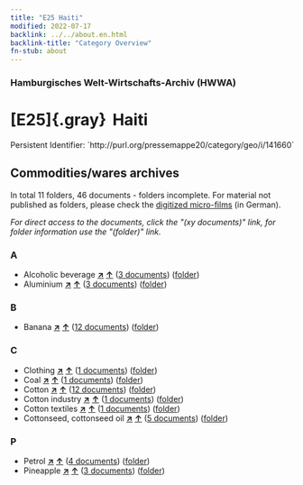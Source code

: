 ```yaml
---
title: "E25 Haiti"
modified: 2022-07-17
backlink: ../../about.en.html
backlink-title: "Category Overview"
fn-stub: about
---
```


### Hamburgisches Welt-Wirtschafts-Archiv (HWWA)

# [E25]{.gray}&#8201; Haiti

<div class="hint">Persistent Identifier: `http://purl.org/pressemappe20/category/geo/i/141660`</div>







## Commodities/wares archives









In total 11 folders, 46 documents - folders incomplete.
For material not published as folders, please check the [digitized micro-films](/film/h1_wa.de.html) (in German).

_For direct access to the documents, click the "(xy documents)" link, for folder information use the "(folder)" link._



### A

- Alcoholic beverage [**&nearr;**](../../../ware/i/141966/about.en.html "Alcoholic beverage (xXX all over the world)") [**&uarr;**](../../../ware/about.en.html#PID20.02-Sp "Ware category system") (<a href="https://pm20.zbw.eu/iiifview/folder/wa/141966,141660" title="about: Alcoholic beverage : Haiti" target="_blank">3 documents</a>) ([folder](../../../../folder/wa/1419xx/141966/1416xx/141660/about.en.html))
- Aluminium [**&nearr;**](../../../ware/i/141969/about.en.html "Aluminium (xXX all over the world)") [**&uarr;**](../../../ware/about.en.html#PID07.01-Lm01 "Ware category system") (<a href="https://pm20.zbw.eu/iiifview/folder/wa/141969,141660" title="about: Aluminium : Haiti" target="_blank">3 documents</a>) ([folder](../../../../folder/wa/1419xx/141969/1416xx/141660/about.en.html))

### B

- Banana [**&nearr;**](../../../ware/i/142038/about.en.html "Banana (xXX all over the world)") [**&uarr;**](../../../ware/about.en.html#PLW04-Bn "Ware category system") (<a href="https://pm20.zbw.eu/iiifview/folder/wa/142038,141660" title="about: Banana : Haiti" target="_blank">12 documents</a>) ([folder](../../../../folder/wa/1420xx/142038/1416xx/141660/about.en.html))

### C

- Clothing [**&nearr;**](../../../ware/i/142106/about.en.html "Clothing (xXX all over the world)") [**&uarr;**](../../../ware/about.en.html#PID19-Bk "Ware category system") (<a href="https://pm20.zbw.eu/iiifview/folder/wa/142106,141660" title="about: Clothing : Haiti" target="_blank">1 documents</a>) ([folder](../../../../folder/wa/1421xx/142106/1416xx/141660/about.en.html))
- Coal [**&nearr;**](../../../ware/i/143120/about.en.html "Coal (xXX all over the world)") [**&uarr;**](../../../ware/about.en.html#PRB02.01 "Ware category system") (<a href="https://pm20.zbw.eu/iiifview/folder/wa/143120,141660" title="about: Coal : Haiti" target="_blank">1 documents</a>) ([folder](../../../../folder/wa/1431xx/143120/1416xx/141660/about.en.html))
- Cotton [**&nearr;**](../../../ware/i/142089/about.en.html "Cotton (xXX all over the world)") [**&uarr;**](../../../ware/about.en.html#PLW04-Bw "Ware category system") (<a href="https://pm20.zbw.eu/iiifview/folder/wa/142089,141660" title="about: Cotton : Haiti" target="_blank">12 documents</a>) ([folder](../../../../folder/wa/1420xx/142089/1416xx/141660/about.en.html))
- Cotton industry [**&nearr;**](../../../ware/i/142091/about.en.html "Cotton industry (xXX all over the world)") [**&uarr;**](../../../ware/about.en.html#PID19-Bw01 "Ware category system") (<a href="https://pm20.zbw.eu/iiifview/folder/wa/142091,141660" title="about: Cotton industry : Haiti" target="_blank">1 documents</a>) ([folder](../../../../folder/wa/1420xx/142091/1416xx/141660/about.en.html))
- Cotton textiles [**&nearr;**](../../../ware/i/154932/about.en.html "Cotton textiles (xXX all over the world)") [**&uarr;**](../../../ware/about.en.html#PID19-Bw02 "Ware category system") (<a href="https://pm20.zbw.eu/iiifview/folder/wa/154932,141660" title="about: Cotton textiles : Haiti" target="_blank">1 documents</a>) ([folder](../../../../folder/wa/1549xx/154932/1416xx/141660/about.en.html))
- Cottonseed, cottonseed oil [**&nearr;**](../../../ware/i/142093/about.en.html "Cottonseed, cottonseed oil (xXX all over the world)") [**&uarr;**](../../../ware/about.en.html#PID20-Oe01 "Ware category system") (<a href="https://pm20.zbw.eu/iiifview/folder/wa/142093,141660" title="about: Cottonseed, cottonseed oil : Haiti" target="_blank">5 documents</a>) ([folder](../../../../folder/wa/1420xx/142093/1416xx/141660/about.en.html))

### P

- Petrol [**&nearr;**](../../../ware/i/142108/about.en.html "Petrol (xXX all over the world)") [**&uarr;**](../../../ware/about.en.html#PID13.02-Ks02 "Ware category system") (<a href="https://pm20.zbw.eu/iiifview/folder/wa/142108,141660" title="about: Petrol : Haiti" target="_blank">4 documents</a>) ([folder](../../../../folder/wa/1421xx/142108/1416xx/141660/about.en.html))
- Pineapple [**&nearr;**](../../../ware/i/141970/about.en.html "Pineapple (xXX all over the world)") [**&uarr;**](../../../ware/about.en.html#PLW04-Tr01 "Ware category system") (<a href="https://pm20.zbw.eu/iiifview/folder/wa/141970,141660" title="about: Pineapple : Haiti" target="_blank">3 documents</a>) ([folder](../../../../folder/wa/1419xx/141970/1416xx/141660/about.en.html))




